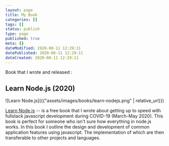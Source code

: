 ```yaml
---
layout: page
title: My Book
categories: []
tags: []
status: publish
type: page
published: true
meta: {}
dateModified: 2020-08-11 12:29:11
datePublished: 2020-08-11 12:29:11
dateCreated: 2020-08-11 12:29:11
---
```


Book that I wrote and released :

## Learn Node.js (2020)

![Learn Node.js]({{"assets/images/books/learn-nodejs.png" | relative_url}})

[Learn Node.js](https://learnnodejs.dev) -- is a free book that I wrote about getting up to speed with fullstack javascript development during COVID-19 (March-May 2020). This book is perfect for someone who isn't sure how everything in node.js works. In this book I outline the design and development of common application features using javascript. The implementation of which are then transferable to other projects and languages.
